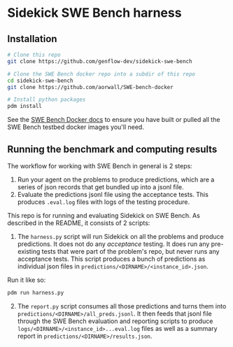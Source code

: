 # Sidekick SWE Bench harness

## Installation

```sh
# Clone this repo
git clone https://github.com/genflow-dev/sidekick-swe-bench

# Clone the SWE Bench docker repo into a subdir of this repo
cd sidekick-swe-bench
git clone https://github.com/aorwall/SWE-bench-docker

# Install python packages
pdm install
```

See the
[SWE Bench Docker docs](https://github.com/aorwall/SWE-bench-docker)
to ensure you have built or pulled all the SWE Bench testbed
docker images you'll need.

## Running the benchmark and computing results

The workflow for working with SWE Bench in general is 2 steps:

1. Run your agent on the problems to produce predictions, which are a series of json records that get bundled up into a jsonl file.
2. Evaluate the predictions jsonl file using the acceptance tests. This produces `.eval.log` files with logs of the testing procedure.

This repo is for running and evaluating Sidekick on SWE Bench. As described in the README, it consists of 2 scripts:

1. The `harness.py` script will run Sidekick on all the problems and produce predictions. It does not do any *acceptance* testing. It does run any pre-existing tests that were part of the problem's repo, but never runs any acceptance tests. This script produces a bunch of predictions as individual json files in `predictions/<DIRNAME>/<instance_id>.json`.

Run it like so:

```sh
pdm run harness.py 
```

2. The `report.py` script consumes all those predictions and turns them into `predictions/<DIRNAME>/all_preds.jsonl`. It then feeds that jsonl file through the SWE Bench evaluation and reporting scripts to produce `logs/<DIRNAME>/<instance_id>...eval.log` files as well as a summary report in `predictions/<DIRNAME>/results.json`.
